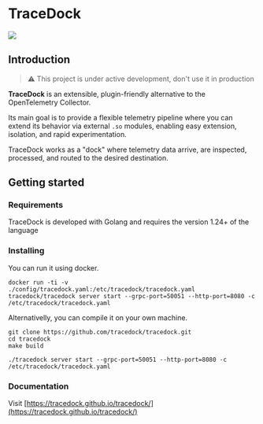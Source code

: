 # TraceDock

![](https://github.com/tracedock/tracedock/actions/workflows/test.yaml/badge.svg?branch=main)

## Introduction

> :warning: This project is under active development, don't use it in production

**TraceDock** is an extensible, plugin-friendly alternative to the OpenTelemetry Collector.

Its main goal is to provide a flexible telemetry pipeline where you can extend its behavior via external `.so` modules, enabling easy extension, isolation, and rapid experimentation.

TraceDock works as a "dock" where telemetry data arrive, are inspected, processed, and routed to the desired destination.

## Getting started

### Requirements

TraceDock is developed with Golang and requires the version 1.24+ of the language

### Installing

You can run it using docker.

```shell
docker run -ti -v ./config/tracedock.yaml:/etc/tracedock/tracedock.yaml tracedock/tracedock server start --grpc-port=50051 --http-port=8080 -c /etc/tracedock/tracedock.yaml
```

Alternativelly, you can compile it on your own machine.

```shell
git clone https://github.com/tracedock/tracedock.git
cd tracedock
make build

./tracedock server start --grpc-port=50051 --http-port=8080 -c /etc/tracedock/tracedock.yaml
```

### Documentation

Visit [https://tracedock.github.io/tracedock/](https://tracedock.github.io/tracedock/)
